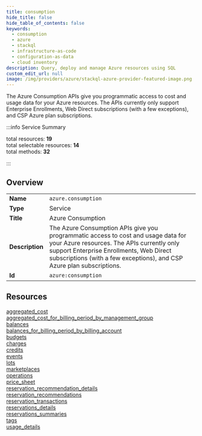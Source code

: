 ```yaml
---
title: consumption
hide_title: false
hide_table_of_contents: false
keywords:
  - consumption
  - azure
  - stackql
  - infrastructure-as-code
  - configuration-as-data
  - cloud inventory
description: Query, deploy and manage Azure resources using SQL
custom_edit_url: null
image: /img/providers/azure/stackql-azure-provider-featured-image.png
---
```


The Azure Consumption APIs give you programmatic access to cost and usage data for your Azure resources. The APIs currently only support Enterprise Enrollments, Web Direct subscriptions (with a few exceptions), and CSP Azure plan subscriptions.  
    
:::info Service Summary

<div class="row">
<div class="providerDocColumn">
<span>total resources:&nbsp;<b>19</b></span><br />
<span>total selectable resources:&nbsp;<b>14</b></span><br />
<span>total methods:&nbsp;<b>32</b></span><br />
</div>
</div>

:::

## Overview
<table><tbody>
<tr><td><b>Name</b></td><td><code>azure.consumption</code></td></tr>
<tr><td><b>Type</b></td><td>Service</td></tr>
<tr><td><b>Title</b></td><td>Azure Consumption</td></tr>
<tr><td><b>Description</b></td><td>The Azure Consumption APIs give you programmatic access to cost and usage data for your Azure resources. The APIs currently only support Enterprise Enrollments, Web Direct subscriptions (with a few exceptions), and CSP Azure plan subscriptions.</td></tr>
<tr><td><b>Id</b></td><td><code>azure:consumption</code></td></tr>
</tbody></table>

## Resources
<div class="row">
<div class="providerDocColumn">
<a href="/providers/azure/consumption/aggregated_cost/">aggregated_cost</a><br />
<a href="/providers/azure/consumption/aggregated_cost_for_billing_period_by_management_group/">aggregated_cost_for_billing_period_by_management_group</a><br />
<a href="/providers/azure/consumption/balances/">balances</a><br />
<a href="/providers/azure/consumption/balances_for_billing_period_by_billing_account/">balances_for_billing_period_by_billing_account</a><br />
<a href="/providers/azure/consumption/budgets/">budgets</a><br />
<a href="/providers/azure/consumption/charges/">charges</a><br />
<a href="/providers/azure/consumption/credits/">credits</a><br />
<a href="/providers/azure/consumption/events/">events</a><br />
<a href="/providers/azure/consumption/lots/">lots</a><br />
<a href="/providers/azure/consumption/marketplaces/">marketplaces</a><br />
</div>
<div class="providerDocColumn">
<a href="/providers/azure/consumption/operations/">operations</a><br />
<a href="/providers/azure/consumption/price_sheet/">price_sheet</a><br />
<a href="/providers/azure/consumption/reservation_recommendation_details/">reservation_recommendation_details</a><br />
<a href="/providers/azure/consumption/reservation_recommendations/">reservation_recommendations</a><br />
<a href="/providers/azure/consumption/reservation_transactions/">reservation_transactions</a><br />
<a href="/providers/azure/consumption/reservations_details/">reservations_details</a><br />
<a href="/providers/azure/consumption/reservations_summaries/">reservations_summaries</a><br />
<a href="/providers/azure/consumption/tags/">tags</a><br />
<a href="/providers/azure/consumption/usage_details/">usage_details</a><br />
</div>
</div>

